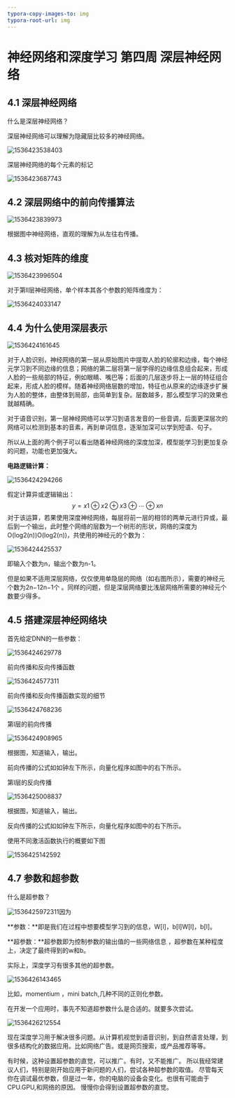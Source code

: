 ```yaml
---
typora-copy-images-to: img
typora-root-url: img
---
```


# 神经网络和深度学习 第四周 深层神经网络

## 4.1 深层神经网络

什么是深层神经网络？

深层神经网络可以理解为隐藏层比较多的神经网络。

![1536423538403](C:\Users\my\AppData\Local\Temp\1536423538403.png)



深层神经网络的每个元素的标记

![1536423687743](C:\Users\my\AppData\Local\Temp\1536423687743.png)



## 4.2 深层网络中的前向传播算法



![1536423839973](C:\Users\my\AppData\Local\Temp\1536423839973.png)



根据图中神经网络，直观的理解为从左往右传播。



## 4.3 核对矩阵的维度



![1536423996504](C:\Users\my\AppData\Local\Temp\1536423996504.png)

对于第ll层神经网络，单个样本其各个参数的矩阵维度为： 

![1536424033147](C:\Users\my\AppData\Local\Temp\1536424033147.png)

## 4.4 为什么使用深层表示



![1536424161645](C:\Users\my\AppData\Local\Temp\1536424161645.png)

对于人脸识别，神经网络的第一层从原始图片中提取人脸的轮廓和边缘，每个神经元学习到不同边缘的信息；网络的第二层将第一层学得的边缘信息组合起来，形成人脸的一些局部的特征，例如眼睛、嘴巴等；后面的几层逐步将上一层的特征组合起来，形成人脸的模样。随着神经网络层数的增加，特征也从原来的边缘逐步扩展为人脸的整体，由整体到局部，由简单到复杂。层数越多，那么模型学习的效果也就越精确。 

对于语音识别，第一层神经网络可以学习到语言发音的一些音调，后面更深层次的网络可以检测到基本的音素，再到单词信息，逐渐加深可以学到短语、句子。

所以从上面的两个例子可以看出随着神经网络的深度加深，模型能学习到更加复杂的问题，功能也更加强大。

**电路逻辑计算：** 

![1536424294266](C:\Users\my\AppData\Local\Temp\1536424294266.png)

假定计算异或逻辑输出： 
$$
y=x1⊕x2⊕x3⊕⋯⊕xn
$$
对于该运算，若果使用深度神经网络，每层将前一层的相邻的两单元进行异或，最后到一个输出，此时整个网络的层数为一个树形的形状，网络的深度为O(log2(n))O(log2⁡(n))，共使用的神经元的个数为： 

![1536424425537](C:\Users\my\AppData\Local\Temp\1536424425537.png)

即输入个数为n，输出个数为n-1。

但是如果不适用深层网络，仅仅使用单隐层的网络（如右图所示），需要的神经元个数为2n−12n−1个 。同样的问题，但是深层网络要比浅层网络所需要的神经元个数要少得多。



## 4.5 搭建深层神经网络块

首先给定DNN的一些参数： 

![1536424629778](C:\Users\my\AppData\Local\Temp\1536424629778.png)



前向传播和反向传播函数

![1536424577311](C:\Users\my\AppData\Local\Temp\1536424577311.png)



前向传播和反向传播函数实现的细节

![1536424768236](/1536424768236.png)



第l层的前向传播

![1536424908965](/1536424908965.png)

根据图，知道输入，输出。

前向传播的公式如如钟左下所示，向量化程序如图中的右下所示。



第l层的反向传播

![1536425008837](/1536425008837.png)

根据图，知道输入，输出。

反向传播的公式如如钟左下所示，向量化程序如图中的右下所示。



使用不同激活函数执行的概要如下图

![1536425142592](/1536425142592.png)





## 4.7 参数和超参数

什么是超参数？

![1536425972311](/1536425972311.png)因为

**参数：**即是我们在过程中想要模型学习到的信息，W[l]，b[l]W[l]，b[l]。 

**超参数：**超参数即为控制参数的输出值的一些网络信息 ，超参数在某种程度上，决定了最终得到的w和b。

实际上，深度学习有很多其他的超参数。

![1536426143465](/1536426143465.png)



比如，momentium ，mini batch,几种不同的正则化参数。



在开发一个应用时，事先不知道超参数什么是合适的。就要多次尝试。

![1536426212554](/1536426212554.png)

现在深度学习用于解决很多问题。从计算机视觉到语音识别，到自然语言处理，到很多结构化的数据应用。比如网络广告。或是网页搜索，或产品推荐等等。

有时候，这种设置超参数的直觉，可以推广。有时，又不能推广。
所以我经常建议人们，特别是刚开始应用于新问题的人们，尝试各种超参数的取值。
尽管每天你在调试最优参数，但是过一年，你的电脑的设备会变化。也很有可能由于CPU.GPU,和网络的原因。
慢慢你会得到设置超参数的直觉。
					